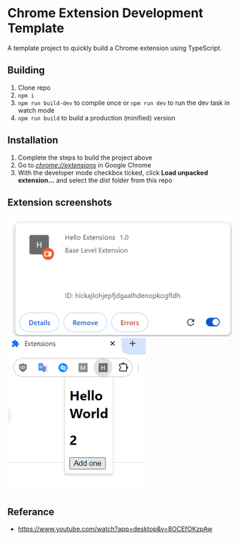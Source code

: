 # Chrome Extension Development Template
A template project to quickly build a Chrome extension using TypeScript.

## Building

1.  Clone repo
2.  `npm i`
3.  `npm run build-dev` to compile once or `npm run dev` to run the dev task in watch mode
4.  `npm run build` to build a production (minified) version

## Installation

1.  Complete the steps to build the project above
2.  Go to [_chrome://extensions_](chrome://extensions) in Google Chrome
3.  With the developer mode checkbox ticked, click **Load unpacked extension...** and select the _dist_ folder from this repo

## Extension screenshots 

![Extension Info](./img/extension-info.png)
![Extension Info](./img/popupjs.png)


## Referance
- https://www.youtube.com/watch?app=desktop&v=8OCEfOKzpAw